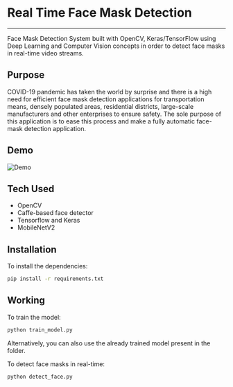 # Real Time Face Mask Detection
***
Face Mask Detection System built with OpenCV, Keras/TensorFlow using Deep Learning and Computer Vision concepts in order to detect face masks in real-time video streams.

## Purpose
COVID-19 pandemic has taken the world by surprise and there is a high need for efficient face mask detection applications for transportation means, densely populated areas, residential districts, large-scale manufacturers and other enterprises to ensure safety. The sole purpose of this application is to ease this process and make a fully automatic face-mask detection application.

## Demo
![Demo](demo.gif)

## Tech Used
* OpenCV
* Caffe-based face detector
* Tensorflow and Keras
* MobileNetV2

## Installation
To install the dependencies:<br>
```bash
pip install -r requirements.txt
```

## Working
To train the model:<br>
```bash
python train_model.py
```

Alternatively, you can also use the already trained model present in the folder.<br>

To detect face masks in real-time:
```bash
python detect_face.py
```






